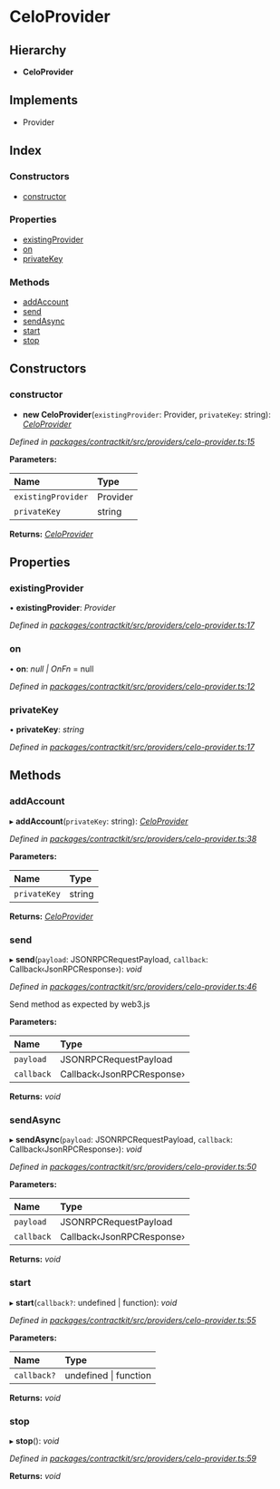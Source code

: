 # CeloProvider

## Hierarchy

* **CeloProvider**

## Implements

* Provider

## Index

### Constructors

* [constructor](../classes/_providers_celo_provider_.celoprovider.md#constructor)

### Properties

* [existingProvider](../classes/_providers_celo_provider_.celoprovider.md#existingprovider)
* [on](../classes/_providers_celo_provider_.celoprovider.md#on)
* [privateKey](../classes/_providers_celo_provider_.celoprovider.md#privatekey)

### Methods

* [addAccount](../classes/_providers_celo_provider_.celoprovider.md#addaccount)
* [send](../classes/_providers_celo_provider_.celoprovider.md#send)
* [sendAsync](../classes/_providers_celo_provider_.celoprovider.md#sendasync)
* [start](../classes/_providers_celo_provider_.celoprovider.md#start)
* [stop](../classes/_providers_celo_provider_.celoprovider.md#stop)

## Constructors

### constructor

+ **new CeloProvider**\(`existingProvider`: Provider, `privateKey`: string\): [_CeloProvider_](../classes/_providers_celo_provider_.celoprovider.md)

_Defined in_ [_packages/contractkit/src/providers/celo-provider.ts:15_](https://github.com/celo-org/celo-monorepo/blob/master/packages/contractkit/src/providers/celo-provider.ts#L15)

**Parameters:**

| Name | Type |
| :--- | :--- |
| `existingProvider` | Provider |
| `privateKey` | string |

**Returns:** [_CeloProvider_](../classes/_providers_celo_provider_.celoprovider.md)

## Properties

### existingProvider

• **existingProvider**: _Provider_

_Defined in_ [_packages/contractkit/src/providers/celo-provider.ts:17_](https://github.com/celo-org/celo-monorepo/blob/master/packages/contractkit/src/providers/celo-provider.ts#L17)

### on

• **on**: _null \| OnFn_ = null

_Defined in_ [_packages/contractkit/src/providers/celo-provider.ts:12_](https://github.com/celo-org/celo-monorepo/blob/master/packages/contractkit/src/providers/celo-provider.ts#L12)

### privateKey

• **privateKey**: _string_

_Defined in_ [_packages/contractkit/src/providers/celo-provider.ts:17_](https://github.com/celo-org/celo-monorepo/blob/master/packages/contractkit/src/providers/celo-provider.ts#L17)

## Methods

### addAccount

▸ **addAccount**\(`privateKey`: string\): [_CeloProvider_](../classes/_providers_celo_provider_.celoprovider.md)

_Defined in_ [_packages/contractkit/src/providers/celo-provider.ts:38_](https://github.com/celo-org/celo-monorepo/blob/master/packages/contractkit/src/providers/celo-provider.ts#L38)

**Parameters:**

| Name | Type |
| :--- | :--- |
| `privateKey` | string |

**Returns:** [_CeloProvider_](../classes/_providers_celo_provider_.celoprovider.md)

### send

▸ **send**\(`payload`: JSONRPCRequestPayload, `callback`: Callback‹JsonRPCResponse›\): _void_

_Defined in_ [_packages/contractkit/src/providers/celo-provider.ts:46_](https://github.com/celo-org/celo-monorepo/blob/master/packages/contractkit/src/providers/celo-provider.ts#L46)

Send method as expected by web3.js

**Parameters:**

| Name | Type |
| :--- | :--- |
| `payload` | JSONRPCRequestPayload |
| `callback` | Callback‹JsonRPCResponse› |

**Returns:** _void_

### sendAsync

▸ **sendAsync**\(`payload`: JSONRPCRequestPayload, `callback`: Callback‹JsonRPCResponse›\): _void_

_Defined in_ [_packages/contractkit/src/providers/celo-provider.ts:50_](https://github.com/celo-org/celo-monorepo/blob/master/packages/contractkit/src/providers/celo-provider.ts#L50)

**Parameters:**

| Name | Type |
| :--- | :--- |
| `payload` | JSONRPCRequestPayload |
| `callback` | Callback‹JsonRPCResponse› |

**Returns:** _void_

### start

▸ **start**\(`callback?`: undefined \| function\): _void_

_Defined in_ [_packages/contractkit/src/providers/celo-provider.ts:55_](https://github.com/celo-org/celo-monorepo/blob/master/packages/contractkit/src/providers/celo-provider.ts#L55)

**Parameters:**

| Name | Type |
| :--- | :--- |
| `callback?` | undefined \| function |

**Returns:** _void_

### stop

▸ **stop**\(\): _void_

_Defined in_ [_packages/contractkit/src/providers/celo-provider.ts:59_](https://github.com/celo-org/celo-monorepo/blob/master/packages/contractkit/src/providers/celo-provider.ts#L59)

**Returns:** _void_

